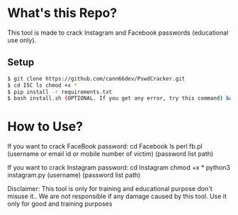# What's this Repo?
This tool is made to crack Instagram and Facebook passwords (educational use only).

## Setup

```bash
$ git clone https://github.com/cann66dev/PswdCracker.git 
$ cd I5C ls chmod +x *
$ pip install -r requirements.txt 
$ bash install.sh (OPTIONAL. If you get any error, try this command) bash install-if-you-want.sh
```

# How to Use?

If you want to crack FaceBook password: cd Facebook ls perl fb.pl (username or email id or mobile number of victim) (password list path)

If you want to crack Instagram password: cd Instagram chmod +x * python3 instagram.py (username) (password list path)

Disclaimer: This tool is only for training and educational purpose don't misuse it.. We are not responsible if any damage caused by this tool. Use it only for good and training purposes
